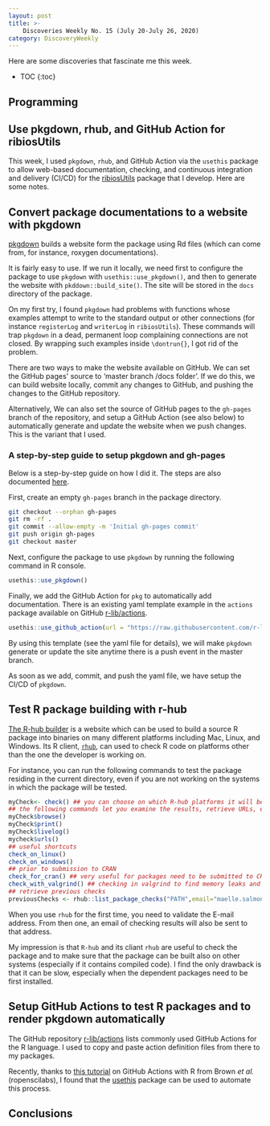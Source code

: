 ```yaml
---
layout: post
title: >-
    Discoveries Weekly No. 15 (July 20-July 26, 2020)
category: DiscoveryWeekly
---
```


Here are some discoveries that fascinate me this week.

* TOC
{:toc}

## Programming

## Use pkgdown, rhub, and GitHub Action for ribiosUtils

This week, I used `pkgdown`, `rhub`, and GitHub Action via the `usethis` package
to allow web-based documentation, checking, and continuous integration and
delivery (CI/CD) for the [ribiosUtils](https://github.com/bedapub/ribiosUtils)
package that I develop. Here are some notes.

## Convert package documentations to a website with pkgdown

[pkgdown](https://pkgdown.r-lib.org/index.html) builds a website form the
package using Rd files (which can come from, for instance, roxygen
documentations).

It is fairly easy to use. If we run it locally, we need first to configure the
package to use `pkgdown` with `usethis::use_pkgdown()`, and then to generate the
website with `pkddown::build_site()`. The site will be stored in the `docs`
directory of the package.

On my first try, I found `pkgdown` had problems with functions whose examples
attempt to write to the standard output or other connections (for instance
`registerLog` and `writerLog` in `ribiosUtils`). These commands will trap
`pkgdown` in a dead, permanent loop complaining connections are not closed. By
wrapping such examples inside `\dontrun{}`, I got rid of the problem.

There are two ways to make the website available on GitHub. We can set the
GitHub pages' source to &lsquo;master branch /docs folder&rsquo;. If we do this,
we can build website locally, commit any changes to GitHub, and pushing the
changes to the GitHub repository.

Alternatively, We can also set the source of GitHub pages to the `gh-pages`
branch of the repository, and setup a GitHub Action (see also below) to
automatically generate and update the website when we push changes. This is the
variant that I used.

### A step-by-step guide to setup pkgdown and gh-pages

Below is a step-by-step guide on how I did it. The steps are also documented
[here](https://ropenscilabs.github.io/actions_sandbox/websites-using-pkgdown-bookdown-and-blogdown.html#deploy-pkgdown).

First, create an empty `gh-pages` branch in the package directory.

```bash
git checkout --orphan gh-pages
git rm -rf .
git commit --allow-empty -m 'Initial gh-pages commit'
git push origin gh-pages
git checkout master
```

Next, configure the package to use `pkgdown` by running the following command in
R console.

```r
usethis::use_pkgdown()
```

Finally, we add the GitHub Action for `pkg` to automatically add documentation.
There is an existing yaml template example in the `actions` package available
on GitHub [r-lib/actions](https://github.com/r-lib/actions).

```r
usethis::use_github_action(url = "https://raw.githubusercontent.com/r-lib/actions/master/examples/pkgdown.yaml")
```

By using this template (see the yaml file for details), we will make `pkgdown`
generate or update the site anytime there is a push event in the master branch.

As soon as we add, commit, and push the yaml file, we have setup the CI/CD of `pkgdown`.

## Test R package building with r-hub

[The R-hub builder](https://builder.r-hub.io/) is a website which can be used to
build a source R package into binaries on many different platforms including
Mac, Linux, and Windows. Its R client, [`rhub`](https://r-hub.github.io/rhub/),
can used to check R code on platforms other than the one the developer is
working on.

For instance, you can run the following commands to test the package residing in
the current directory, even if you are not working on the systems in which the
package will be tested.

```r
myCheck<- check() ## you can choose on which R-hub platforms it will be checked
## the following commands let you examine the results, retrieve URLs, etc.
myCheck$browse()
myCheck$print()
myCheck$livelog()
mycheck$urls()
## useful shortcuts
check_on_linux()
check_on_windows()
## prior to submission to CRAN
check_for_cran() ## very useful for packages need to be submitted to CRAN
check_with_valgrind() ## checking in valgrind to find memory leaks and pointer errors
## retrieve previous checks
previousChecks <- rhub::list_package_checks("PATH",email="maelle.salmon@yahoo.se",howmany=4)
```

When you use `rhub` for the first time, you need to validate the E-mail address.
From then one, an email of checking results will also be sent to that address.

My impression is that `R-hub` and its cliant `rhub` are useful to check the
package and to make sure that the package can be built also on other systems
(especially if it contains compiled code). I find the only drawback is that it
can be slow, especially when the dependent packages need to be first installed.

## Setup GitHub Actions to test R packages and to render pkgdown automatically

The GitHub repository [r-lib/actions](https://github.com/r-lib/actions) lists
commonly used GitHub Actions for the R language. I used to copy and paste action
definition files from there to my packages.

Recently, thanks to [this
tutorial](https://ropenscilabs.github.io/actions_sandbox/) on GitHub Actions
with R from Brown *et al.* (ropenscilabs), I found that the
[usethis](https://github.com/r-lib/actions) package can be used to automate this
process.

## Conclusions
